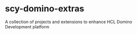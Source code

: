 # scy-domino-extras
A collection of projects and extensions to enhance HCL Domino Development platform
